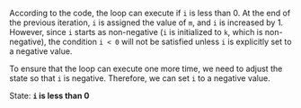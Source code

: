 According to the code, the loop can execute if `i` is less than 0. At the end of the previous iteration, `i` is assigned the value of `m`, and `i` is increased by 1. However, since `i` starts as non-negative (`i` is initialized to `k`, which is non-negative), the condition `i < 0` will not be satisfied unless `i` is explicitly set to a negative value.

To ensure that the loop can execute one more time, we need to adjust the state so that `i` is negative. Therefore, we can set `i` to a negative value.

State: **`i` is less than 0**